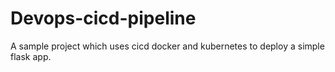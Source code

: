 # Devops-cicd-pipeline
A sample project which uses cicd docker and kubernetes to deploy a simple flask app.
